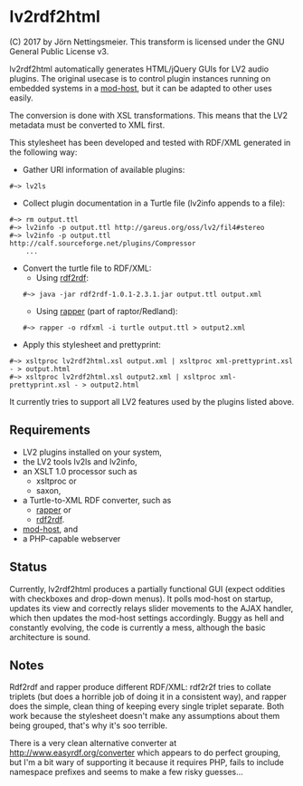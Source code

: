 # lv2rdf2html
(C) 2017 by Jörn Nettingsmeier. This transform is licensed under the
GNU General Public License v3.

lv2rdf2html automatically generates HTML/jQuery GUIs for LV2 audio
plugins. The original usecase is to control plugin instances running
on embedded systems in a [mod-host](
https://github.com/moddevices/mod-host), but it can be adapted to
other uses easily.

The conversion is done with XSL transformations. This means that the 
LV2 metadata must be converted to XML first.

This stylesheet has been developed and tested with RDF/XML generated in the 
following way:
  
* Gather URI information of available plugins:
```
#~> lv2ls
```
* Collect plugin documentation in a Turtle file (lv2info appends to a file):
```
#~> rm output.ttl
#~> lv2info -p output.ttl http://gareus.org/oss/lv2/fil4#stereo
#~> lv2info -p output.ttl http://calf.sourceforge.net/plugins/Compressor
    ...
```
* Convert the turtle file to RDF/XML:
  * Using [rdf2rdf](http://www.l3s.de/~minack/rdf2rdf/):
  ```
  #~> java -jar rdf2rdf-1.0.1-2.3.1.jar output.ttl output.xml
  ```
  * Using [rapper](http://librdf.org/raptor/rapper.html) (part of raptor/Redland):
  ```
  #~> rapper -o rdfxml -i turtle output.ttl > output2.xml
  ```
* Apply this stylesheet and prettyprint:
```
#~> xsltproc lv2rdf2html.xsl output.xml | xsltproc xml-prettyprint.xsl - > output.html
#~> xsltproc lv2rdf2html.xsl output2.xml | xsltproc xml-prettyprint.xsl - > output2.html
```
It currently tries to support all LV2 features used by the plugins listed above.

## Requirements

* LV2 plugins installed on your system,
* the LV2 tools lv2ls and lv2info,
* an XSLT 1.0  processor such as 
  * xsltproc or 
  * saxon,
* a Turtle-to-XML RDF converter, such as
  * [rapper](http://librdf.org/raptor/rapper.html) or
  * [rdf2rdf](http://www.l3s.de/~minack/rdf2rdf/).
* [mod-host](https://github.com/moddevices/mod-host), and
* a PHP-capable webserver

## Status

Currently, lv2rdf2html produces a partially functional GUI (expect oddities
with checkboxes and drop-down menus). It polls mod-host on startup, updates
its view and correctly relays slider movements to the AJAX handler, which
then updates the mod-host settings accordingly. Buggy as hell and constantly
evolving, the code is currently a mess, although the basic architecture is
sound.
    
## Notes

Rdf2rdf and rapper produce different RDF/XML: rdf2r2f tries to collate
triplets (but does a horrible job of doing it in a consistent way), and rapper
does the simple, clean thing of keeping every single triplet separate. Both work
because the stylesheet doesn't make any assumptions about them being grouped, 
that's why it's soo terrible.
  
There is a very clean alternative converter at http://www.easyrdf.org/converter
which appears to do perfect grouping, but I'm a bit wary of supporting it because
it requires PHP, fails to include namespace prefixes and seems to make a few risky guesses...
